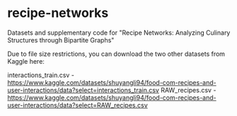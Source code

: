 # recipe-networks
Datasets and supplementary code for "Recipe Networks: Analyzing Culinary Structures through Bipartite Graphs"

Due to file size restrictions, you can download the two other datasets from Kaggle here:

interactions_train.csv - https://www.kaggle.com/datasets/shuyangli94/food-com-recipes-and-user-interactions/data?select=interactions_train.csv
RAW_recipes.csv - https://www.kaggle.com/datasets/shuyangli94/food-com-recipes-and-user-interactions/data?select=RAW_recipes.csv
